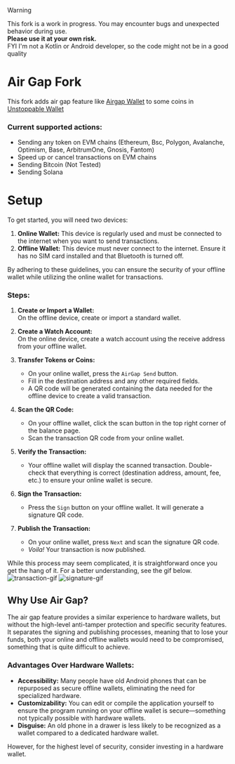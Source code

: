 > [!WARNING]
> This fork is a work in progress. You may encounter bugs and unexpected behavior during use.  
> **Please use it at your own risk.**  
> FYI I'm not a Kotlin or Android developer, so the code might not be in a good quality

# Air Gap Fork
This fork adds air gap feature like [Airgap Wallet](https://github.com/airgap-it/airgap-wallet) to some coins in [Unstoppable Wallet](https://github.com/horizontalsystems/unstoppable-wallet-android)  
### Current supported actions:
* Sending any token on EVM chains (Ethereum, Bsc, Polygon, Avalanche, Optimism, Base, ArbitrumOne, Gnosis, Fantom)
* Speed up or cancel transactions on EVM chains
* Sending Bitcoin (Not Tested)
* Sending Solana

# Setup
To get started, you will need two devices:

1. **Online Wallet:** This device is regularly used and must be connected to the internet when you want to send transactions.
2. **Offline Wallet:** This device must never connect to the internet. Ensure it has no SIM card installed and that Bluetooth is turned off.

By adhering to these guidelines, you can ensure the security of your offline wallet while utilizing the online wallet for transactions.

### Steps:
1. **Create or Import a Wallet:**  
   On the offline device, create or import a standard wallet.

2. **Create a Watch Account:**  
   On the online device, create a watch account using the receive address from your offline wallet.

3. **Transfer Tokens or Coins:**  
   - On your online wallet, press the `AirGap Send` button.
   - Fill in the destination address and any other required fields.
   - A QR code will be generated containing the data needed for the offline device to create a valid transaction.

4. **Scan the QR Code:**  
   - On your offline wallet, click the scan button in the top right corner of the balance page.
   - Scan the transaction QR code from your online wallet.

5. **Verify the Transaction:**  
   - Your offline wallet will display the scanned transaction. Double-check that everything is correct (destination address, amount, fee, etc.) to ensure your online wallet is secure.
   
6. **Sign the Transaction:**  
   - Press the `Sign` button on your offline wallet. It will generate a signature QR code.

7. **Publish the Transaction:**  
   - On your online wallet, press `Next` and scan the signature QR code.  
   - *Voila!* Your transaction is now published.

While this process may seem complicated, it is straightforward once you get the hang of it. For a better understanding, see the gif below.  
![transaction-gif](https://github.com/user-attachments/assets/265c3fd0-86b4-49cd-8b4c-09d107050100)
![signature-gif](https://github.com/user-attachments/assets/9d995c7c-677e-4650-af01-c72a20ef7392)




## Why Use Air Gap?
The air gap feature provides a similar experience to hardware wallets, but without the high-level anti-tamper protection and specific security features. It separates the signing and publishing processes, meaning that to lose your funds, both your online and offline wallets would need to be compromised, something that is quite difficult to achieve.

### Advantages Over Hardware Wallets:
- **Accessibility:** Many people have old Android phones that can be repurposed as secure offline wallets, eliminating the need for specialized hardware.
- **Customizability:** You can edit or compile the application yourself to ensure the program running on your offline wallet is secure—something not typically possible with hardware wallets.
- **Disguise:** An old phone in a drawer is less likely to be recognized as a wallet compared to a dedicated hardware wallet.

However, for the highest level of security, consider investing in a hardware wallet.
